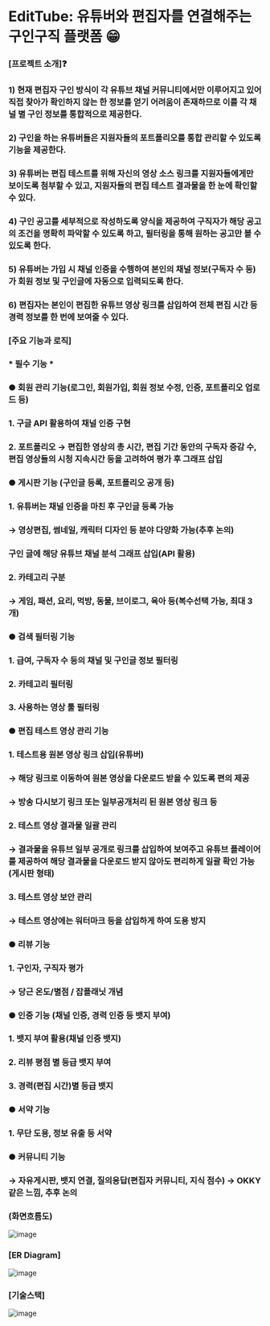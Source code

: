 # EditTube: 유튜버와 편집자를 연결해주는 구인구직 플랫폼 😁

### [프로젝트 소개]❓
### 1) 현재 편집자 구인 방식이 각 유튜브 채널 커뮤니티에서만 이루어지고 있어 직접 찾아가 확인하지 않는 한 정보를 얻기 어려움이 존재하므로 이를 각 채널 별 구인 정보를 통합적으로 제공한다.
### 2) 구인을 하는 유튜버들은 지원자들의 포트폴리오를 통합 관리할 수 있도록 기능을 제공한다.
### 3) 유튜버는 편집 테스트를 위해 자신의 영상 소스 링크를 지원자들에게만 보이도록 첨부할 수 있고, 지원자들의 편집 테스트 결과물을 한 눈에 확인할 수 있다.
### 4) 구인 공고를 세부적으로 작성하도록 양식을 제공하여 구직자가 해당 공고의 조건을 명확히 파악할 수 있도록 하고, 필터링을 통해 원하는 공고만 볼 수 있도록 한다.
### 5) 유튜버는 가입 시 채널 인증을 수행하여 본인의 채널 정보(구독자 수 등)가 회원 정보 및 구인글에 자동으로 입력되도록 한다.
### 6) 편집자는 본인이 편집한 유튜브 영상 링크를 삽입하여 전체 편집 시간 등 경력 정보를 한 번에 보여줄 수 있다.


### [주요 기능과 로직]
### * 필수 기능 *

### ●	회원 관리 기능(로그인, 회원가입, 회원 정보 수정, 인증, 포트폴리오 업로드 등)
### 1. 구글 API 활용하여 채널 인증 구현
### 2. 포트폴리오 → 편집한 영상의 총 시간, 편집 기간 동안의 구독자 증감 수, 편집 영상들의 시청 지속시간 등을 고려하여 평가 후 그래프 삽입

### ●	게시판 기능 (구인글 등록, 포트폴리오 공개 등)
### 1. 유튜버는 채널 인증을 마친 후 구인글 등록 가능
### → 영상편집, 썸네일, 캐릭터 디자인 등 분야 다양화 가능(추후 논의)
### 구인 글에 해당 유튜브 채널 분석 그래프 삽입(API 활용)
### 2. 카테고리 구분
### → 게임, 패션, 요리, 먹방, 동물, 브이로그, 육아 등(복수선택 가능, 최대 3개)

### ●	검색 필터링 기능
### 1. 급여, 구독자 수 등의 채널 및 구인글 정보 필터링
### 2. 카테고리 필터링
### 3. 사용하는 영상 툴 필터링

### ●	편집 테스트 영상 관리 기능
### 1. 테스트용 원본 영상 링크 삽입(유튜버)
### → 해당 링크로 이동하여 원본 영상을 다운로드 받을 수 있도록 편의 제공
### → 방송 다시보기 링크 또는 일부공개처리 된 원본 영상 링크 등
### 2. 테스트 영상 결과물 일괄 관리
### → 결과물을 유튜브 일부 공개로 링크를 삽입하여 보여주고 유튜브 플레이어를 제공하여 해당 결과물을 다운로드 받지 않아도 편리하게 일괄 확인 가능(게시판 형태)
### 3. 테스트 영상 보안 관리
### → 테스트 영상에는 워터마크 등을 삽입하게 하여 도용 방지

### ●	리뷰 기능
### 1. 구인자, 구직자 평가
### → 당근 온도/별점 / 잡플래닛 개념

### ●	인증 기능 (채널 인증, 경력 인증 등 뱃지 부여)
### 1. 뱃지 부여 활용(채널 인증 뱃지)
### 2. 리뷰 평점 별 등급 뱃지 부여
### 3. 경력(편집 시간)별 등급 뱃지

### ●	서약 기능
### 1. 무단 도용, 정보 유출 등 서약

### ●	커뮤니티 기능
### → 자유게시판, 뱃지 연결, 질의응답(편집자 커뮤니티, 지식 점수) → OKKY 같은 느낌, 추후 논의


### (화면흐름도)
![image](https://github.com/rudgusee/team_i-project_main/assets/80056046/1320efaf-1915-4f02-b603-58c11ed12450)


### [ER Diagram]
![image](https://github.com/rudgusee/team_i-project_main/assets/80056046/83486756-d9b1-447c-9511-acf25afd26fa)



### [기술스택]
![image](https://github.com/rudgusee/team_i-project_main/assets/80056046/7061dda1-3742-46d9-901c-4a604cc0bfd8)

